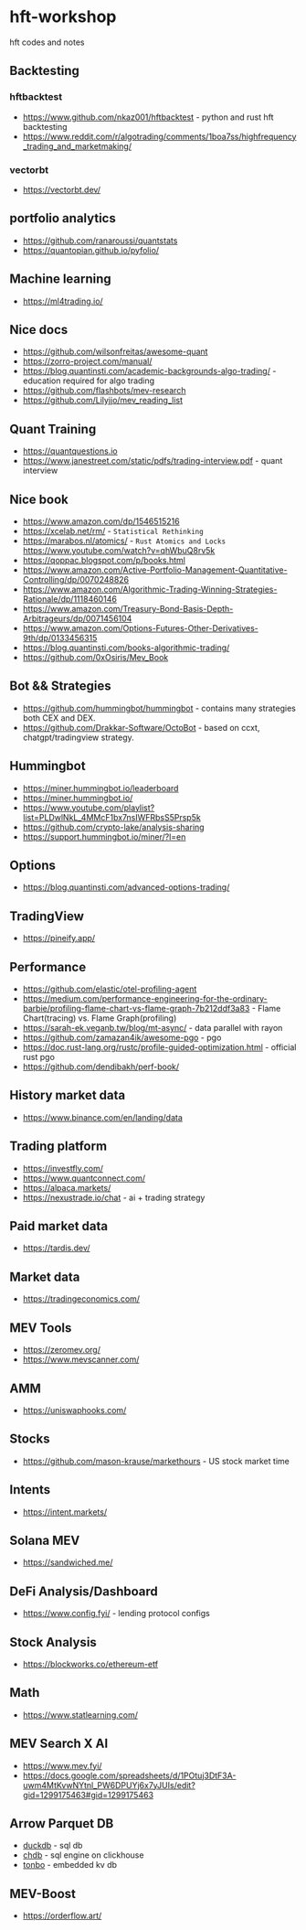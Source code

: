 # hft-workshop

hft codes and notes

## Backtesting

### hftbacktest

- <https://www.github.com/nkaz001/hftbacktest> - python and rust hft backtesting
- <https://www.reddit.com/r/algotrading/comments/1boa7ss/highfrequency_trading_and_marketmaking/>

### vectorbt

- <https://vectorbt.dev/>

## portfolio analytics

- <https://github.com/ranaroussi/quantstats>
- <https://quantopian.github.io/pyfolio/>

## Machine learning

- <https://ml4trading.io/>

## Nice docs

- <https://github.com/wilsonfreitas/awesome-quant>
- <https://zorro-project.com/manual/>
- <https://blog.quantinsti.com/academic-backgrounds-algo-trading/> - education required for algo trading
- <https://github.com/flashbots/mev-research>
- <https://github.com/Lilyjjo/mev_reading_list>

## Quant Training

- <https://quantquestions.io>
- <https://www.janestreet.com/static/pdfs/trading-interview.pdf> - quant interview

## Nice book

- <https://www.amazon.com/dp/1546515216>
- <https://xcelab.net/rm/> - `Statistical Rethinking`
- <https://marabos.nl/atomics/> - `Rust Atomics and Locks` <https://www.youtube.com/watch?v=qhWbuQ8rv5k>
- <https://qoppac.blogspot.com/p/books.html>
- <https://www.amazon.com/Active-Portfolio-Management-Quantitative-Controlling/dp/0070248826>
- <https://www.amazon.com/Algorithmic-Trading-Winning-Strategies-Rationale/dp/1118460146>
- <https://www.amazon.com/Treasury-Bond-Basis-Depth-Arbitrageurs/dp/0071456104>
- <https://www.amazon.com/Options-Futures-Other-Derivatives-9th/dp/0133456315>
- <https://blog.quantinsti.com/books-algorithmic-trading/>
- <https://github.com/0xOsiris/Mev_Book>

## Bot && Strategies

- <https://github.com/hummingbot/hummingbot> - contains many strategies both CEX and DEX.
- <https://github.com/Drakkar-Software/OctoBot> - based on ccxt, chatgpt/tradingview strategy.

## Hummingbot

- <https://miner.hummingbot.io/leaderboard>
- <https://miner.hummingbot.io/>
- <https://www.youtube.com/playlist?list=PLDwlNkL_4MMcF1bx7nsIWFRbsS5Prsp5k>
- <https://github.com/crypto-lake/analysis-sharing>
- <https://support.hummingbot.io/miner/?l=en>

## Options

- <https://blog.quantinsti.com/advanced-options-trading/>

## TradingView

- <https://pineify.app/>

## Performance

- <https://github.com/elastic/otel-profiling-agent>
- <https://medium.com/performance-engineering-for-the-ordinary-barbie/profiling-flame-chart-vs-flame-graph-7b212ddf3a83> - Flame Chart(tracing) vs. Flame Graph(profiling)
- <https://sarah-ek.veganb.tw/blog/mt-async/> - data parallel with rayon
- <https://github.com/zamazan4ik/awesome-pgo> - pgo
- <https://doc.rust-lang.org/rustc/profile-guided-optimization.html> - official rust pgo
- <https://github.com/dendibakh/perf-book/>

## History market data

- <https://www.binance.com/en/landing/data>

## Trading platform

- <https://investfly.com/>
- <https://www.quantconnect.com/>
- <https://alpaca.markets/>
- <https://nexustrade.io/chat> - ai + trading strategy

## Paid market data

- <https://tardis.dev/>

## Market data

- <https://tradingeconomics.com/>

## MEV Tools

- <https://zeromev.org/>
- <https://www.mevscanner.com/>

## AMM

- <https://uniswaphooks.com/>

## Stocks

- <https://github.com/mason-krause/markethours> - US stock market time

## Intents

- <https://intent.markets/>

## Solana MEV

- <https://sandwiched.me/>

## DeFi Analysis/Dashboard

- <https://www.config.fyi/> - lending protocol configs

## Stock Analysis

- <https://blockworks.co/ethereum-etf>

## Math

- <https://www.statlearning.com/>

## MEV Search X AI

- <https://www.mev.fyi/>
- <https://docs.google.com/spreadsheets/d/1POtuj3DtF3A-uwm4MtKvwNYtnl_PW6DPUYj6x7yJUIs/edit?gid=1299175463#gid=1299175463>

## Arrow Parquet DB

- [duckdb](https://github.com/duckdb/duckdb) - sql db
- [chdb](https://github.com/chdb-io/chdb) - sql engine on clickhouse
- [tonbo](https://tonbo.io/) - embedded kv db

## MEV-Boost

* <https://orderflow.art/>

